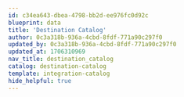 ```yaml
---
id: c34ea643-dbea-4798-bb2d-ee976fc0d92c
blueprint: data
title: 'Destination Catalog'
author: 0c3a318b-936a-4cbd-8fdf-771a90c297f0
updated_by: 0c3a318b-936a-4cbd-8fdf-771a90c297f0
updated_at: 1706310969
nav_title: destination_catalog
catalog: destination-catalog
template: integration-catalog
hide_helpful: true
---
```

